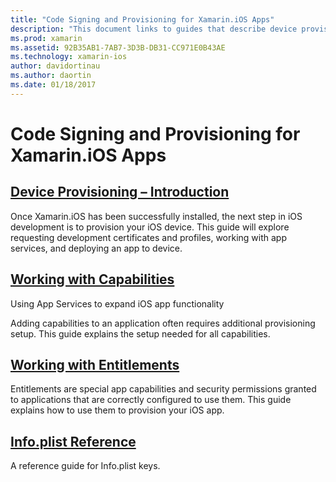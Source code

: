 ```yaml
---
title: "Code Signing and Provisioning for Xamarin.iOS Apps"
description: "This document links to guides that describe device provisioning, working with capabilities, working with entitlements, and the Info.plist file."
ms.prod: xamarin
ms.assetid: 92B35AB1-7AB7-3D3B-DB31-CC971E0B43AE
ms.technology: xamarin-ios
author: davidortinau
ms.author: daortin
ms.date: 01/18/2017
---
```


# Code Signing and Provisioning for Xamarin.iOS Apps

## [Device Provisioning – Introduction](~/ios/get-started/installation/device-provisioning/index.md)

Once Xamarin.iOS has been successfully installed, the next step in iOS development is to provision your iOS device. This guide will explore requesting development certificates and profiles, working with app services, and deploying an app to device.

## [Working with Capabilities](capabilities/index.md)

Using App Services to expand iOS app functionality

Adding capabilities to an application often requires additional provisioning setup. This guide explains the setup needed for all capabilities.

## [Working with Entitlements](entitlements.md)

Entitlements are special app capabilities and security permissions granted to applications that are correctly configured to use them. This guide explains how to use them to provision your iOS app.

## [Info.plist Reference](infoplist-reference.md)

A reference guide for Info.plist keys.
